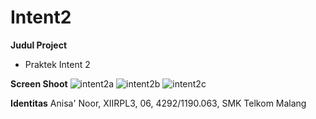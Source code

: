 # Intent2

**Judul Project**
- Praktek Intent 2

**Screen Shoot**
![intent2a](https://cloud.githubusercontent.com/assets/22114056/20101065/e3494724-a5f2-11e6-9404-7a12c52645af.JPG)
![intent2b](https://cloud.githubusercontent.com/assets/22114056/20101066/e35bd5d8-a5f2-11e6-98b6-6fc2c2861acb.JPG)
![intent2c](https://cloud.githubusercontent.com/assets/22114056/20101067/e37e98c0-a5f2-11e6-9942-fa904cd26704.JPG)

**Identitas**
Anisa' Noor, XIIRPL3, 06, 4292/1190.063, SMK Telkom Malang
